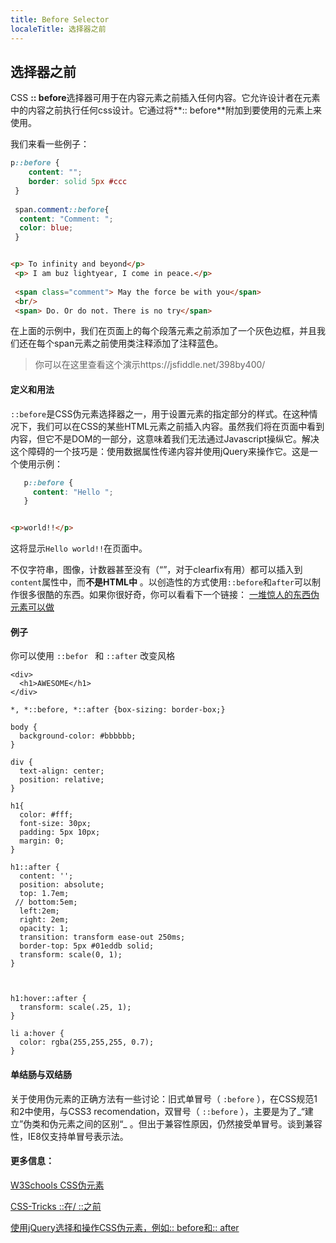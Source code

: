 ```yaml
---
title: Before Selector
localeTitle: 选择器之前
---
```

## 选择器之前

CSS **:: before**选择器可用于在内容元素之前插入任何内容。它允许设计者在元素中的内容之前执行任何css设计。它通过将**:: before**附加到要使用的元素上来使用。

我们来看一些例子：

```css
p::before { 
    content: ""; 
    border: solid 5px #ccc 
 } 
 
 span.comment::before{ 
  content: "Comment: "; 
  color: blue; 
 } 
```

```html

<p> To infinity and beyond</p> 
 <p> I am buz lightyear, I come in peace.</p> 
 
 <span class="comment"> May the force be with you</span> 
 <br/> 
 <span> Do. Or do not. There is no try</span> 
```

在上面的示例中，我们在页面上的每个段落元素之前添加了一个灰色边框，并且我们还在每个span元素之前使用类注释添加了注释蓝色。

> 你可以在这里查看这个演示https://jsfiddle.net/398by400/

#### 定义和用法

`::before`是CSS伪元素选择器之一，用于设置元素的指定部分的样式。在这种情况下，我们可以在CSS的某些HTML元素之前插入内容。虽然我们将在页面中看到内容，但它不是DOM的一部分，这意味着我们无法通过Javascript操纵它。解决这个障碍的一个技巧是：使用数据属性传递内容并使用jQuery来操作它。这是一个使用示例：

```css
   p::before { 
     content: "Hello "; 
   } 
```

```html

<p>world!!</p> 
```

这将显示`Hello world!!`在页面中。

不仅字符串，图像，计数器甚至没有（“”，对于clearfix有用）都可以插入到`content`属性中，而**不是HTML中** 。以创造性的方式使用`::before`和`after`可以制作很多很酷的东西。如果你很好奇，你可以看看下一个链接： [一堆惊人的东西伪元素可以做](https://www.w3schools.com/css/css_pseudo_elements.asp)

#### 例子
你可以使用 `::befor ` 和 `::after` 改变风格

```
<div>
  <h1>AWESOME</h1>
</div>
```

```
*, *::before, *::after {box-sizing: border-box;}

body {
  background-color: #bbbbbb;
}

div {
  text-align: center;
  position: relative;
}

h1{
  color: #fff;
  font-size: 30px;
  padding: 5px 10px;
  margin: 0;
}

h1::after {
  content: '';
  position: absolute;
  top: 1.7em;
 // bottom:5em;
  left:2em;
  right: 2em;
  opacity: 1;
  transition: transform ease-out 250ms;
  border-top: 5px #01eddb solid;
  transform: scale(0, 1);
}


  
h1:hover::after {
  transform: scale(.25, 1);
}

li a:hover {
  color: rgba(255,255,255, 0.7);
}
```

#### 单结肠与双结肠

关于使用伪元素的正确方法有一些讨论：旧式单冒号（ `:before` ），在CSS规范1和2中使用，与CSS3 recomendation，双冒号（ `::before` ），主要是为了_“建立”伪类和伪元素之间的区别“_ 。但出于兼容性原因，仍然接受单冒号。谈到兼容性，IE8仅支持单冒号表示法。

#### 更多信息：

[W3Schools CSS伪元素](https://www.w3schools.com/css/css_pseudo_elements.asp)

[CSS-Tricks ::在/ ::之前](https://css-tricks.com/almanac/selectors/a/after-and-before/)

[使用jQuery选择和操作CSS伪元素，例如:: before和:: after](https://stackoverflow.com/questions/5041494/selecting-and-manipulating-css-pseudo-elements-such-as-before-and-after-usin)
